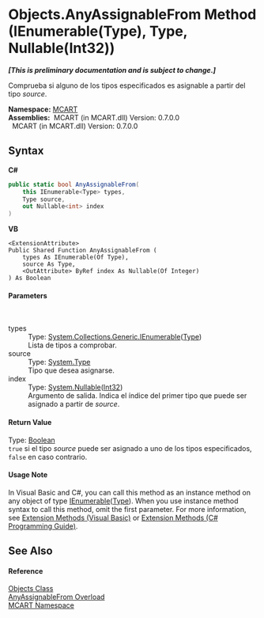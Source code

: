 # Objects.AnyAssignableFrom Method (IEnumerable(Type), Type, Nullable(Int32))
 _**\[This is preliminary documentation and is subject to change.\]**_

Comprueba si alguno de los tipos especificados es asignable a partir del tipo *source*.

**Namespace:**&nbsp;<a href="89e7854f-fe6f-d208-fb0c-b17953422852">MCART</a><br />**Assemblies:**&nbsp;&nbsp;MCART (in MCART.dll) Version: 0.7.0.0<br />&nbsp;&nbsp;MCART (in MCART.dll) Version: 0.7.0.0<br />

## Syntax

**C#**<br />
``` C#
public static bool AnyAssignableFrom(
	this IEnumerable<Type> types,
	Type source,
	out Nullable<int> index
)
```

**VB**<br />
``` VB
<ExtensionAttribute>
Public Shared Function AnyAssignableFrom ( 
	types As IEnumerable(Of Type),
	source As Type,
	<OutAttribute> ByRef index As Nullable(Of Integer)
) As Boolean
```


#### Parameters
&nbsp;<dl><dt>types</dt><dd>Type: <a href="http://msdn2.microsoft.com/es-es/library/9eekhta0" target="_blank">System.Collections.Generic.IEnumerable</a>(<a href="http://msdn2.microsoft.com/es-es/library/42892f65" target="_blank">Type</a>)<br />Lista de tipos a comprobar.</dd><dt>source</dt><dd>Type: <a href="http://msdn2.microsoft.com/es-es/library/42892f65" target="_blank">System.Type</a><br />Tipo que desea asignarse.</dd><dt>index</dt><dd>Type: <a href="http://msdn2.microsoft.com/es-es/library/b3h38hb0" target="_blank">System.Nullable</a>(<a href="http://msdn2.microsoft.com/es-es/library/td2s409d" target="_blank">Int32</a>)<br />Argumento de salida. Indica el índice del primer tipo que puede ser asignado a partir de *source*.</dd></dl>

#### Return Value
Type: <a href="http://msdn2.microsoft.com/es-es/library/a28wyd50" target="_blank">Boolean</a><br />`true` si el tipo *source* puede ser asignado a uno de los tipos especificados, `false` en caso contrario.

#### Usage Note
In Visual Basic and C#, you can call this method as an instance method on any object of type <a href="http://msdn2.microsoft.com/es-es/library/9eekhta0" target="_blank">IEnumerable</a>(<a href="http://msdn2.microsoft.com/es-es/library/42892f65" target="_blank">Type</a>). When you use instance method syntax to call this method, omit the first parameter. For more information, see <a href="http://msdn.microsoft.com/en-us/library/bb384936.aspx">Extension Methods (Visual Basic)</a> or <a href="http://msdn.microsoft.com/en-us/library/bb383977.aspx">Extension Methods (C# Programming Guide)</a>.

## See Also


#### Reference
<a href="bed01b44-1ba8-b02e-7f19-0855e84b8dbd">Objects Class</a><br /><a href="b4c2ca17-8a0f-32e6-ca71-46efacf1302e">AnyAssignableFrom Overload</a><br /><a href="89e7854f-fe6f-d208-fb0c-b17953422852">MCART Namespace</a><br />